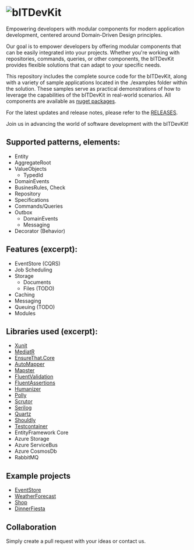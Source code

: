 ![bITDevKit](https://raw.githubusercontent.com/bridgingIT/bITdevKit/main/bITDevKit_Logo.png)
=====================================
Empowering developers with modular components for modern application development, centered around Domain-Driven Design principles.

Our goal is to empower developers by offering modular components that can be easily integrated into your projects. Whether you're working with repositories, commands, queries, or other components, the bITDevKit provides flexible solutions that can adapt to your specific needs.

This repository includes the complete source code for the bITDevKit, along with a variety of sample applications located in the ./examples folder within the solution. These samples serve as practical demonstrations of how to leverage the capabilities of the bITDevKit in real-world scenarios. All components are available as [nuget packages](https://www.nuget.org/packages?q=bitDevKit&packagetype=&prerel=true&sortby=relevance).

For the latest updates and release notes, please refer to the [RELEASES](https://raw.githubusercontent.com/bridgingIT/bITdevKit/main/RELEASES.md).

Join us in advancing the world of software development with the bITDevKit!


Supported patterns, elements:
--------------------------------
- Entity
- AggregateRoot
- ValueObjects
  - TypedId
- DomainEvents
- BusinesRules, Check
- Repository
- Specifications
- Commands/Queries
- Outbox 
  - DomainEvents 
  - Messaging
- Decorator (Behavior)

Features (excerpt):
-------------------------------------
- EventStore (CQRS)
- Job Scheduling
- Storage
  - Documents
  - Files (TODO)
- Caching
- Messaging
- Queuing (TODO)
- Modules

Libraries used (excerpt):
-------------------------------------
- [Xunit](https://github.com/xunit/xunit)
- [MediatR](https://github.com/jbogard/MediatR)
- [EnsureThat.Core](https://github.com/danielwertheim/Ensure.That)
- [AutoMapper](https://github.com/AutoMapper/AutoMapper)
- [Mapster](https://github.com/MapsterMapper/Mapster)
- [FluentValidation](https://github.com/FluentValidation/FluentValidation)
- [FluentAssertions](https://github.com/fluentassertions/fluentassertions)
- [Humanizer](https://github.com/Humanizr/Humanizer)
- [Polly](https://github.com/App-vNext/Polly)
- [Scrutor](https://github.com/khellang/Scrutor)
- [Serilog](https://github.com/serilog/serilog)
- [Quartz](https://github.com/quartz-scheduler/quartz)
- [Shouldly](https://github.com/shouldly/shouldly)
- [Testcontainer](https://github.com/testcontainers)
- EntityFramework Core
- Azure Storage
- Azure ServiceBus
- Azure CosmosDb
- RabbitMQ

Example projects
-----------------
- [EventStore](https://github.com/bridgingit/bitdevkit/examples)
- [WeatherForecast](https://github.com/bridgingit/bitdevkit/examples)
- [Shop](https://github.com/bridgingit/bitdevkit/examples)
- [DinnerFiesta](https://github.com/bridgingit/bitdevkit/examples)

Collaboration
---------
Simply create a pull request with your ideas or contact us.